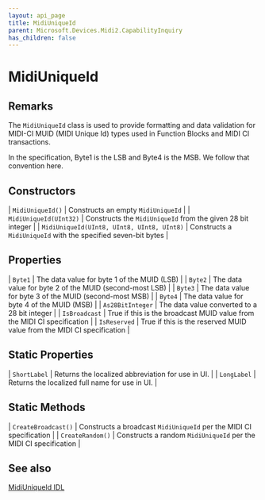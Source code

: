 ```yaml
---
layout: api_page
title: MidiUniqueId
parent: Microsoft.Devices.Midi2.CapabilityInquiry
has_children: false
---
```


# MidiUniqueId

## Remarks

The `MidiUniqueId` class is used to provide formatting and data validation for MIDI-CI MUID (MIDI Unique Id) types used in Function Blocks and MIDI CI transactions.

In the specification, Byte1 is the LSB and Byte4 is the MSB. We follow that convention here.

## Constructors

| `MidiUniqueId()` | Constructs an empty `MidiUniqueId` |
| `MidiUniqueId(UInt32)` | Constructs the `MidiUniqueId` from the given 28 bit integer |
| `MidiUniqueId(UInt8, UInt8, UInt8, UInt8)` | Constructs a `MidiUniqueId` with the specified seven-bit bytes |

## Properties

| `Byte1` | The data value for byte 1 of the MUID (LSB) |
| `Byte2` | The data value for byte 2 of the MUID (second-most LSB) |
| `Byte3` | The data value for byte 3 of the MUID (second-most MSB) |
| `Byte4` | The data value for byte 4 of the MUID (MSB) |
| `As28BitInteger` | The data value converted to a 28 bit integer |
| `IsBroadcast` | True if this is the broadcast MUID value from the MIDI CI specification |
| `IsReserved` | True if this is the reserved MUID value from the MIDI CI specification |

## Static Properties

| `ShortLabel` | Returns the localized abbreviation for use in UI. |
| `LongLabel` | Returns the localized full name for use in UI. |

## Static Methods

| `CreateBroadcast()` | Constructs a broadcast `MidiUniqueId` per the MIDI CI specification |
| `CreateRandom()` | Constructs a random `MidiUniqueId` per the MIDI CI specification |

## See also

[MidiUniqueId IDL](https://github.com/microsoft/MIDI/blob/main/src/app-sdk/winrt-ci/MidiUniqueId.idl)
